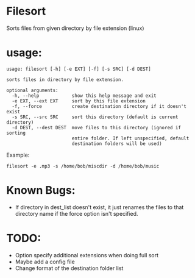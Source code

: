 # Filesort
Sorts files from given directory by file extension (linux)

# usage:
```
usage: filesort [-h] [-e EXT] [-f] [-s SRC] [-d DEST]

sorts files in directory by file extension.

optional arguments:
  -h, --help            show this help message and exit
  -e EXT, --ext EXT     sort by this file extension
  -f, --force           create destination directory if it doesn't exist
  -s SRC, --src SRC     sort this directory (default is current directory)
  -d DEST, --dest DEST  move files to this directory (ignored if sorting
                        entire folder. If left unspecified, default
                        destination folders will be used)
```

Example: 
```
filesort -e .mp3 -s /home/bob/miscdir -d /home/bob/music
```
# Known Bugs:
* If directory in dest_list doesn't exist, it just renames the files to that
directory name if the force option isn't specified.

# TODO:
* Option specify additional extensions when doing full sort
* Maybe add a config file
* Change format of the destination folder list 

